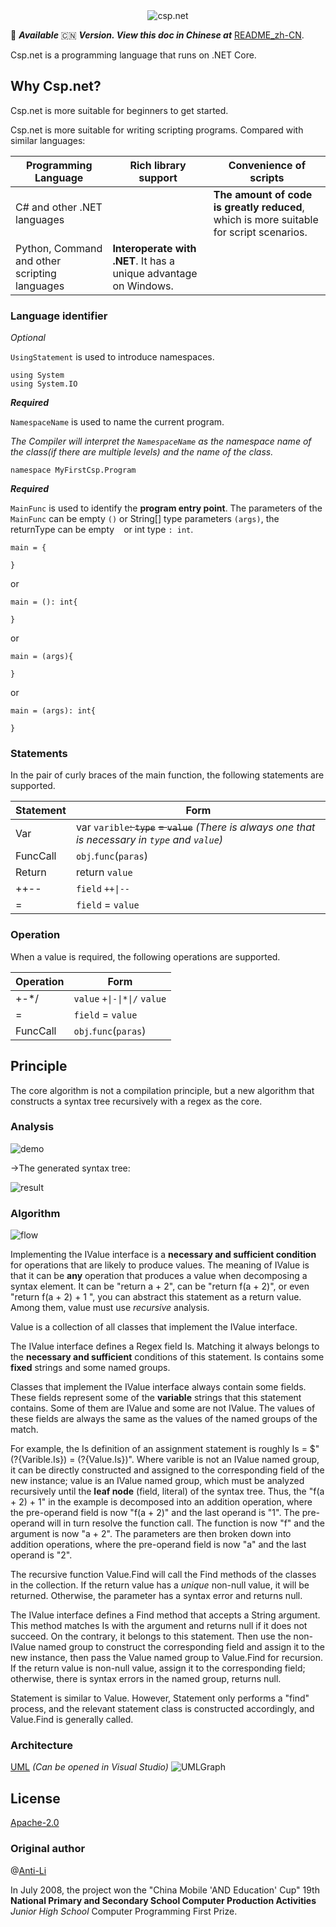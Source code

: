 <div align="center">
    <img src="assets/icon.png" alt="csp.net"></img>
</div>


📝
***Available***
🇨🇳
***Version. View this doc in Chinese at***
[README_zh-CN](README_zh-CN.md).

Csp.net is a programming language that runs on .NET Core.

## Why Csp.net?
Csp.net is more suitable for beginners to get started.

Csp.net is more suitable for writing scripting programs. Compared with similar languages:

Programming Language | Rich library support | Convenience of scripts
------ | ------ | ------
C# and other .NET languages |   | **The amount of code is greatly reduced**, which is more suitable for script scenarios.
Python, Command and other scripting languages | **Interoperate with .NET**. It has a unique advantage on Windows. |  

### Language identifier
*Optional*

`UsingStatement` is used to introduce namespaces.
```
using System
using System.IO
```
***Required***

`NamespaceName` is used to name the current program.

*The Compiler will interpret the `NamespaceName` as the namespace name of the class(if there are multiple levels) and the name of the class.*
```
namespace MyFirstCsp.Program
```
***Required***

`MainFunc` is used to identify the **program entry point**. The parameters of the `MainFunc` can be empty `()` or String[] type parameters `(args)`, the returnType can be empty ` ` or int type `: int`.
```
main = {

} 
```
or
```
main = (): int{

} 
```
or
```
main = (args){

} 
```
or
```
main = (args): int{

} 
```

### Statements

In the pair of curly braces of the main function, the following statements are supported.

Statement | Form
------ | ------
Var | var `varible`~~: `type`~~ ~~= `value`~~     *(There is always one that is necessary in `type` and `value`)*
FuncCall | `obj`.`func`(`paras`)
Return | return `value`
++-- | `field` `++\|--`
= | `field` = `value`

### Operation

When a value is required, the following operations are supported.

Operation | Form
------ | ------
+-*/ | `value` `+\|-\|*\|/` `value`
= | `field` = `value`
FuncCall | `obj`.`func`(`paras`)

## Principle

The core algorithm is not a compilation principle, but a new algorithm that constructs a syntax tree recursively with a regex as the core.

### Analysis

![demo](assets/code.png)

->The generated syntax tree:

![result](assets/tree.png)

### Algorithm

![flow](assets/Recursive.png)

Implementing the IValue interface is a **necessary and sufficient condition** for operations that are likely to produce values. The meaning of IValue is that it can be **any** operation that produces a value when decomposing a syntax element. It can be "return a + 2", can be "return f(a + 2)", or even "return f(a + 2) + 1 ", you can abstract this statement as a return value. Among them, value must use *recursive* analysis.

Value is a collection of all classes that implement the IValue interface.

The IValue interface defines a Regex field Is. Matching it always belongs to the **necessary and sufficient** conditions of this statement. Is contains some **fixed** strings and some named groups.

Classes that implement the IValue interface always contain some fields. These fields represent some of the **variable** strings that this statement contains. Some of them are IValue and some are not IValue. The values of these fields are always the same as the values of the named groups of the match.

For example, the Is definition of an assignment statement is roughly Is = $"(?<varible>{Varible.Is}) = (?<value>{Value.Is})". Where varible is not an IValue named group, it can be directly constructed and assigned to the corresponding field of the new instance; value is an IValue named group, which must be analyzed recursively until the **leaf node** (field, literal) of the syntax tree. Thus, the "f(a + 2) + 1" in the example is decomposed into an addition operation, where the pre-operand field is now "f(a + 2)" and the last operand is "1". The pre-operand will in turn resolve the function call. The function is now "f" and the argument is now "a + 2". The parameters are then broken down into addition operations, where the pre-operand field is now "a" and the last operand is "2".

The recursive function Value.Find will call the Find methods of the classes in the collection. If the return value has a *unique* non-null value, it will be returned. Otherwise, the parameter has a syntax error and returns null.

The IValue interface defines a Find method that accepts a String argument. This method matches Is with the argument and returns null if it does not succeed. On the contrary, it belongs to this statement. Then use the non-IValue named group to construct the corresponding field and assign it to the new instance, then pass the Value named group to Value.Find for recursion. If the return value is non-null value, assign it to the corresponding field; otherwise, there is syntax errors in the named group, returns null.

Statement is similar to Value. However, Statement only performs a "find" process, and the relevant statement class is constructed accordingly, and Value.Find is generally called.

### Architecture

[UML](Translation/Generate.cd)
*(Can be opened in Visual Studio)*
![UMLGraph](assets/Generate.png)

## License

[Apache-2.0](https://github.com/Anti-Li/Csp.net-Complier/blob/master/LICENSE)

### Original author

@[Anti-Li](https://github.com/Anti-Li)

In July 2008, the project won the "China Mobile 'AND Education' Cup" 19th **National Primary and Secondary School Computer Production Activities** *Junior High School* Computer Programming First Prize.
